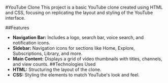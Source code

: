 #YouTube Clone
This project is a basic YouTube clone created using HTML and CSS, focusing on replicating the layout and styling of the YouTube interface.

##Features
- **Navigation Bar:** Includes a logo, search bar, voice search, and notification icons.
- **Sidebar:** Navigation icons for sections like Home, Explore, Subscriptions, Library, and more.
- **Main Content:** Displays a grid of video thumbnails with titles, channels, and view counts.
##Technologies Used
- **HTML:** Structuring the layout of the clone.
- **CSS:** Styling the elements to match YouTube's look and feel.
